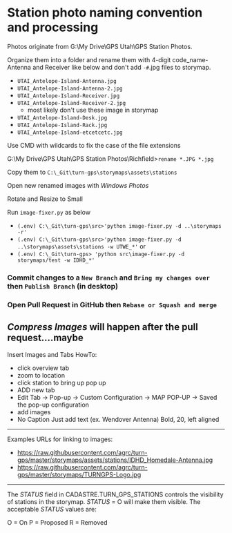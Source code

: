 # Station photo naming convention and processing

Photos originate from G:\My Drive\GPS Utah\GPS Station Photos.

Organize them into a folder and rename them with 4-digit code_name-Antenna and Receiver like below and don't add `-#`.jpg files to storymap.

- `UTAI_Antelope-Island-Antenna.jpg`
- `UTAI_Antelope-Island-Antenna-2.jpg`
- `UTAI_Antelope-Island-Receiver.jpg`
- `UTAI_Antelope-Island-Receiver-2.jpg`
  - most likely don't use these image in storymap
- `UTAI_Antelope-Island-Desk.jpg`
- `UTAI_Antelope-Island-Rack.jpg`
- `UTAI_Antelope-Island-etcetcetc.jpg`

Use CMD with wildcards to fix the case of the file extensions

G:\My Drive\GPS Utah\GPS Station Photos\Richfield>`rename *.JPG *.jpg`

Copy them to `C:\_Git\turn-gps\storymaps\assets\stations`

Open new renamed images with _Windows Photos_

Rotate and Resize to Small

Run `image-fixer.py` as below

- `(.env) C:\_Git\turn-gps\src>'python image-fixer.py -d ..\storymaps -r'`
- `(.env) C:\_Git\turn-gps\src>'python image-fixer.py -d ..\storymaps\assets\stations -w UTWE_*'`
or
- `(.env) C:\_Git\turn-gps> 'python src\image-fixer.py -d storymaps/test -w IDHD_*'`

### Commit changes to a `New Branch` and `Bring my changes over` then `Publish Branch` (in desktop)
### Open Pull Request in GitHub then `Rebase or Squash and merge`

_Compress Images_ will happen after the pull request....maybe
---
Insert Images and Tabs HowTo:
- click overview tab
- zoom to location
- click station to bring up pop up
- ADD new tab
- Edit Tab -> Pop-up -> Custom Configuration -> MAP POP-UP -> Saved the pop-up configuration
- add images
- No Caption Just add text (ex. Wendover Antenna) Bold, 20, left aligned
---
Examples URLs for linking to images:
- https://raw.githubusercontent.com/agrc/turn-gps/master/storymaps/assets/stations/IDHD_Homedale-Antenna.jpg
- https://raw.githubusercontent.com/agrc/turn-gps/master/storymaps/TURNGPS-Logo.jpg
---
The _STATUS_ field in CADASTRE.TURN_GPS_STATIONS controls the visibility of stations in the storymap. _STATUS_ = O will make them visible. The acceptable _STATUS_ values are:  

O = On
P = Proposed
R = Removed
